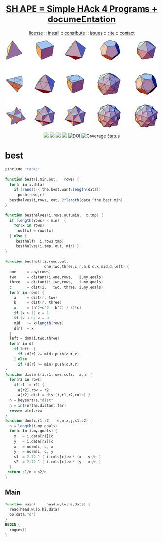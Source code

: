 <a name=top>
<h1 align=center>
   <a href="https://github.com/timm/blob/master/shape/README.md#top">
     SH APE = Simple HAck 4   Programs + documeEntation
   </a>
</h1>
<p align=center>
   <a href="https://github.com/timm/shape/blob/master/LICENSE">license</a>
   :: <a href="https://github.com/timm/shape/blob/master/INSTALL.md#top">install</a>
   :: <a href="https://github.com/timm/shape/blob/master/CODE_OF_CONDUCT.md#top">contribute</a>
   :: <a href="https://github.com/timm/shape/issues">issues</a>
   :: <a href="https://github.com/timm/shape/blob/master/CITATION.md#top">cite</a>
   :: <a href="https://github.com/timm/shape/blob/master/CONTACT.md#top">contact</a>
</p>
<p align=center>
   <img width=600 src="https://github.com/timm/misc/blob/master/odd/etc/img/solidgallery.gif">
</p>
<p align=center>
   <img src="https://img.shields.io/badge/language-lua-orange">
   <img src="https://img.shields.io/badge/purpose-ai,se-blueviolet">
   <img src="https://img.shields.io/badge/platform-mac,*nux-informational">
   <a href="https://travis-ci.org/github/sehero/lua"> <img src="https://travis-ci.org/timm/shape.svg?branch=master"></a>
   <a href="https://zenodo.org/badge/latestdoi/263210595"> <img src="https://zenodo.org/badge/263210595.svg" alt="DOI"></a>
   <a href='https://coveralls.io/github/aiez/lua?branch=master'><img src='https://coveralls.io/repos/github/timm/shape/badge.svg?branch=master' alt='Coverage Status' /></a>
</p>

# best

```awk
@include "table"

function best(i,min,out,   rows) {
  for(r in i.data) 
    if (rand() < the.best.want/length(data)) 
      push(rows,r)
  besthalves(i,rows, out, 2*length(data)^the.best.min)
}

function besthalves(i,rows,out,min,  x,tmp) {
  if (length(rows) < min)  {
    for(x in rows)
      out[x] = rows[x] 
  } else { 
     besthalf(  i,rows,tmp)
     besthalves(i,tmp, out, min) }
}
      
function besthalf(i,rows,out,
                  one,two,three,c,r,a,b,c,x,mid,d,left) {
  one     = any(rows)
  two     = distant(i,one,rows,   i.my.goals)
  three   = distant(i,two,rows,   i.my.goals)
  c       = dist(i,   two, three, i.my.goals)
  for(r in rows) {
    a     = dist(r, two)
    b     = dist(r, three)
    x     = (a^2+c^2 - b^2) / (2*c) 
    if (x > 1) x = 1
    if (x < 0) x = 0
    mid   += x/length(rows)
    d[r]  = x
  }
  left = dom(i,two,three) 
  for(r in d) 
    if left  {
      if (d[r] <= mid) push(out,r)
    } else
      if (d[r] >= min) push(out,r)
}
function distant(i,r1,rows,cols,  a,n) {
  for(r2 in rows) 
    if(r1 != r2) {
      a[r2].row = r2
      a[r2].dist = dist(i,r1,r2,cols) }
  n = keysort(a,"dist")
  n = int(n*the.distant.far)  
  return a[n].row
}
function dom(i,r1,r2,   e,n,x,y,s1,s2) {   
  n = length(i.my.goals)
  for(c in i.my.goals) {
    x   = i.data[r1][c]
    y   = i.data[r2][c]
    x   = norm(i, c, x)
    y   = norm(i, c, y)
    s1 -= 2.72 ^ ( i.cols[c].w * (x - y)/n )
    s2 -= 2.72 ^ ( i.cols[c].w * (y - x)/n )
  }
 return s1/n < s2/n
}
```
## Main

```awk
function main(     head,w,lo,hi,data) {
  read(head,w,lo,hi,data)
  oo(data,"d")
}
BEGIN { 
  rogues() 
}
```
